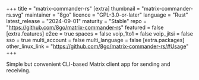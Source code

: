 +++
title = "matrix-commander-rs"
[extra]
thumbnail = "matrix-commander-rs.svg"
maintainer = "8go"
licence = "GPL-3.0-or-later"
language = "Rust"
latest_release = "2024-09-01"
maturity = "Stable"
repo = "https://github.com/8go/matrix-commander-rs"
featured = false
[extra.features]
e2ee = true
spaces = false
voip_1to1 = false
voip_jitsi = false
sso = true
multi_account = false
multi_language = false
[extra.packages]
other_linux_link = "https://github.com/8go/matrix-commander-rs/#Usage"
+++

Simple but convenient CLI-based Matrix client app for sending and receiving.
